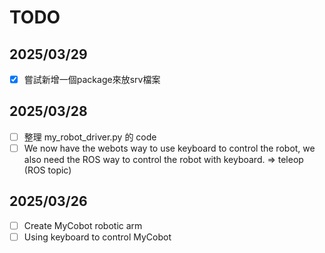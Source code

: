 # TODO

## 2025/03/29

- [x] 嘗試新增一個package來放srv檔案

## 2025/03/28

- [ ] 整理 my_robot_driver.py 的 code
- [ ] We now have the webots way to use keyboard to control the robot,
        we also need the ROS way to control the robot with keyboard.
        => teleop (ROS topic)

## 2025/03/26

- [ ] Create MyCobot robotic arm
- [ ] Using keyboard to control MyCobot